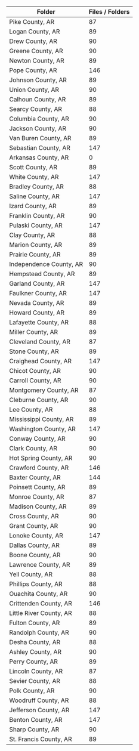 | Folder                  |   Files / Folders |
|-------------------------|-------------------|
| Pike County, AR         |                87 |
| Logan County, AR        |                89 |
| Drew County, AR         |                90 |
| Greene County, AR       |                90 |
| Newton County, AR       |                89 |
| Pope County, AR         |               146 |
| Johnson County, AR      |                89 |
| Union County, AR        |                90 |
| Calhoun County, AR      |                89 |
| Searcy County, AR       |                88 |
| Columbia County, AR     |                90 |
| Jackson County, AR      |                90 |
| Van Buren County, AR    |                89 |
| Sebastian County, AR    |               147 |
| Arkansas County, AR     |                 0 |
| Scott County, AR        |                89 |
| White County, AR        |               147 |
| Bradley County, AR      |                88 |
| Saline County, AR       |               147 |
| Izard County, AR        |                89 |
| Franklin County, AR     |                90 |
| Pulaski County, AR      |               147 |
| Clay County, AR         |                88 |
| Marion County, AR       |                89 |
| Prairie County, AR      |                89 |
| Independence County, AR |                90 |
| Hempstead County, AR    |                89 |
| Garland County, AR      |               147 |
| Faulkner County, AR     |               147 |
| Nevada County, AR       |                89 |
| Howard County, AR       |                89 |
| Lafayette County, AR    |                88 |
| Miller County, AR       |                89 |
| Cleveland County, AR    |                87 |
| Stone County, AR        |                89 |
| Craighead County, AR    |               147 |
| Chicot County, AR       |                90 |
| Carroll County, AR      |                90 |
| Montgomery County, AR   |                87 |
| Cleburne County, AR     |                90 |
| Lee County, AR          |                88 |
| Mississippi County, AR  |                89 |
| Washington County, AR   |               147 |
| Conway County, AR       |                90 |
| Clark County, AR        |                90 |
| Hot Spring County, AR   |                90 |
| Crawford County, AR     |               146 |
| Baxter County, AR       |               144 |
| Poinsett County, AR     |                89 |
| Monroe County, AR       |                87 |
| Madison County, AR      |                89 |
| Cross County, AR        |                90 |
| Grant County, AR        |                90 |
| Lonoke County, AR       |               147 |
| Dallas County, AR       |                89 |
| Boone County, AR        |                90 |
| Lawrence County, AR     |                89 |
| Yell County, AR         |                88 |
| Phillips County, AR     |                88 |
| Ouachita County, AR     |                90 |
| Crittenden County, AR   |               146 |
| Little River County, AR |                88 |
| Fulton County, AR       |                89 |
| Randolph County, AR     |                90 |
| Desha County, AR        |                88 |
| Ashley County, AR       |                90 |
| Perry County, AR        |                89 |
| Lincoln County, AR      |                87 |
| Sevier County, AR       |                88 |
| Polk County, AR         |                90 |
| Woodruff County, AR     |                88 |
| Jefferson County, AR    |               147 |
| Benton County, AR       |               147 |
| Sharp County, AR        |                90 |
| St. Francis County, AR  |                89 |